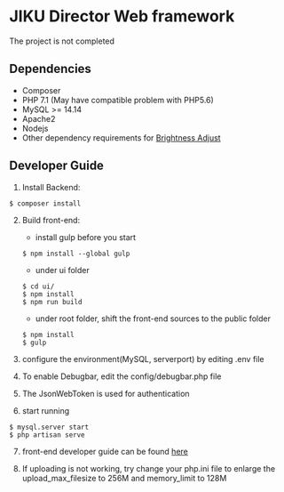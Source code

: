 # JIKU Director Web framework

The project is not completed

## Dependencies

- Composer
- PHP 7.1 (May have compatible problem with PHP5.6)
- MySQL >= 14.14
- Apache2
- Nodejs
- Other dependency requirements for [Brightness Adjust](https://github.com/hlhr202/BrightnessAdjust)

## Developer Guide

1. Install Backend:
```
$ composer install
```

2. Build front-end:

	- install gulp before you start
	```
	$ npm install --global gulp
	```

	- under ui folder
	```
	$ cd ui/
	$ npm install
	$ npm run build
	```

	- under root folder, shift the front-end sources to the public folder
	```
	$ npm install
	$ gulp
	```

3. configure the environment(MySQL, serverport) by editing .env file

4. To enable Debugbar, edit the config/debugbar.php file

5. The JsonWebToken is used for authentication

6. start running
```
$ mysql.server start
$ php artisan serve
```

7. front-end developer guide can be found [here](./ui/README.md)

8. If uploading is not working, try change your php.ini file to enlarge the upload_max_filesize to 256M and memory_limit to 128M
